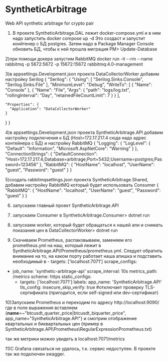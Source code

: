 # SyntheticArbitrage
Web API synthetic arbitrage for crypto pair

1) В проекте SyntheticArbitrage.DAL лежит docker-compose.yml и в нем надо запустить docker compose up -d 
Это создаст и запустит конйтенер с БД postgres.
Затем надо в Package Manager Console обновить БД, чтобы к ней прошла миграция PM> Update-Database

2)при помощи докера запустим RabbitMQ
docker run -it --rm --name rabbitmq -p 5672:5672 -p 15672:15672 rabbitmq:4.0-management

3)в appsettings.Development.json проекта DataCollectorWorker добавим настройку Serilog
{
  "Serilog": {
    "Using": [ "Serilog.Sinks.Console", "Serilog.Sinks.File" ],
    "MinimumLevel": "Debug",
    "WriteTo": [
      { "Name": "Console" },
      {
        "Name": "File",
        "Args": {
          "path": "logs/log.txt",
          "rollingInterval": "Day",
          "retainedFileCountLimit": 7
        }
      }
    ],

    "Properties": {
      "Application": "DataCollectorWorker"
    }
  }
}

4)в appsettings.Development.json проекта SyntheticArbitrage.API добавим настройку подключения к БД (Host=172.17.217.4 сюда надо адрес контейнера с БД) и настройку RabbitMQ
{
  "Logging": {
    "LogLevel": {
      "Default": "Information",
      "Microsoft.AspNetCore": "Warning"
    }
  },
  "ConnectionStrings": {
    "DefaultConnection": "Host=172.17.217.4;Database=arbitrage;Port=5432;Username=postgres;Password=123456"
  },
  "RabbitMQ": {
    "HostName": "localhost",
    "UserName": "guest",
    "Password": "guest"
  }
}

5)создать rabbitmqsettings.json проекта SyntheticArbitrage.Shared, добавим настройку RabbitMQ который будет использовать Consumer
{
  "RabbitMQ": {
    "HostName": "localhost",
    "UserName": "guest",
    "Password": "guest"
  }
}


6) запускаем главный проект SyntheticArbitrage.API
7) запускаем Consumer в SyntheticArbitrage.Consumer> dotnet run
8) запускаем worker, который будет обращаться к нашей апи и снимать показания цен в DataCollectorWorker> dotnet run

9) Скачиваем Prometheus, распаковываем, заменяем его prometheus.yml на наш, который лежит в SyntheticArbitrage.API/Prometheus/prometheus.yml.
Следует обратить внимание на то, на каком порту работает наша апишка и подставить необходимый в - targets: ['localhost:7071']
scrape_configs:
  - job_name: 'synthetic-arbitrage-api'
    scrape_interval: 10s
    metrics_path: /metrics
    scheme: https
    static_configs:
      - targets: ['localhost:7071']
        labels:
          app_name: 'SyntheticArbitrage.API'
    tls_config:
      insecure_skip_verify: true #отключает проверку TLS-сертификата (пригодится, если self-signed или dev-сертификат)

10)Запускаем Prometheus и переходим по адресу http://localhost:9090/ где в поле выражения вставляем 
{__name__=~"btcusdt_quarter_price|btcusdt_biquarter_price", app_name="SyntheticArbitrage.API"}
и смотрим отображение квартальных и биквартальных цен (пример в SyntheticArbitrage.API\Prometheus\RegularExpressionPrometheus.txt)

так же метрики можно увидеть в localhost:7071/metrics

11)С Grafana связаться не удалось, т.к. сервис недоступен. В проекте так же подключен swagger.